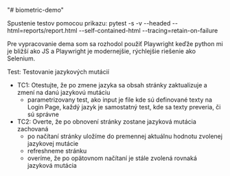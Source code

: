 "# biometric-demo" 

Spustenie testov pomocou prikazu:
pytest -s -v --headed --html=reports/report.html --self-contained-html --tracing=retain-on-failure

Pre vypracovanie dema som sa rozhodol použiť Playwright keďže python mi je bližší ako JS a Playwright je modernejšie, rýchlejšie riešenie ako Selenium.

Test:
Testovanie jazykových mutácií
- TC1: Otestujte, že po zmene jazyka sa obsah stránky zaktualizuje a zmení na danú jazykovú mutáciu
    - parametrizovany test, ako input je file kde sú definované texty na Login Page, každý jazyk je samostatný test, kde sa texty preveria, či sú správne
- TC2: Overte, že po obnovení stránky zostane jazyková mutácia zachovaná
    - po načítaní stránky uložíme do premennej aktuálnu hodnotu zvolenej jazykovej mutácie
    - refreshneme stránku
    - overíme, že po opätovnom načítaní je stále zvolená rovnaká jazyková mutácia
